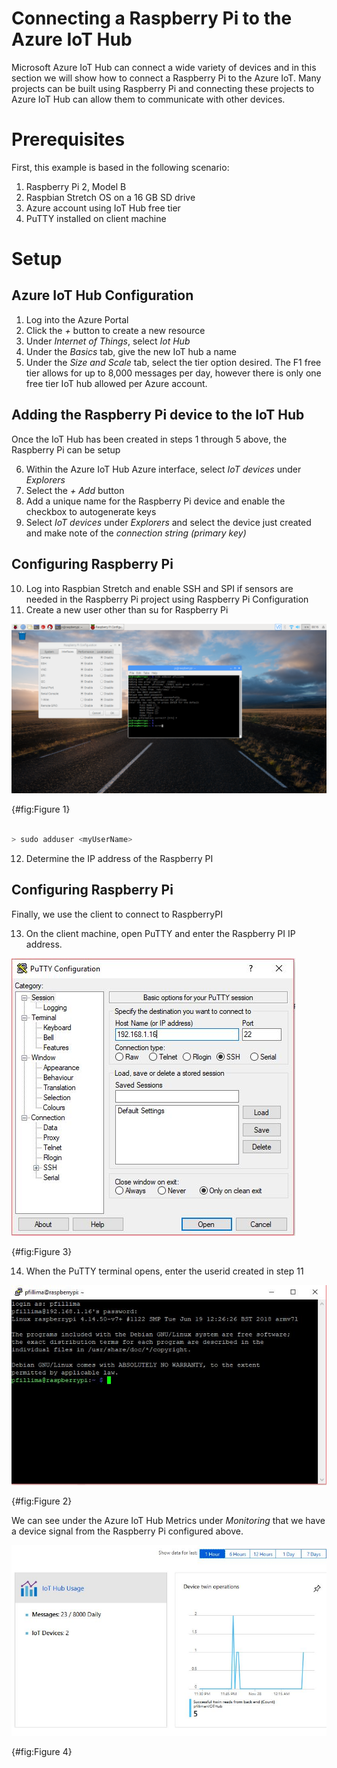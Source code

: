 # Connecting a Raspberry Pi to the Azure IoT Hub

Microsoft Azure IoT Hub can connect a wide variety of devices and in this section we will show how to connect a Raspberry Pi to the Azure IoT. Many projects can be built using Raspberry Pi and connecting these projects to Azure IoT Hub can allow them to communicate with other devices.

# Prerequisites

First, this example is based in the following scenario:
1. Raspberry Pi 2, Model B
2. Raspbian Stretch OS on a 16 GB SD drive
3. Azure account using IoT Hub free tier
4. PuTTY installed on client machine

# Setup

## Azure IoT Hub Configuration

1. Log into the Azure Portal
2. Click the *+* button to create a new resource
3. Under *Internet of Things*, select *Iot Hub*
4. Under the *Basics* tab, give the new IoT hub a name
5. Under the *Size and Scale* tab, select the tier option desired. The F1 free tier allows for up to 8,000 messages per day, however there is only one free tier IoT hub allowed per Azure account.

## Adding the Raspberry Pi device to the IoT Hub

Once the IoT Hub has been created in steps 1 through 5 above, the Raspberry Pi can be setup

6. Within the Azure IoT Hub Azure interface, select *IoT devices* under *Explorers*
7. Select the *+ Add* button
8. Add a unique name for the Raspberry Pi device and enable the checkbox to autogenerate keys
9. Select *IoT devices* under *Explorers* and select the device just created and make note of the *connection string (primary key)*

## Configuring Raspberry Pi

10. Log into Raspbian Stretch and enable SSH and SPI if sensors are needed in the Raspberry Pi project using Raspberry Pi Configuration
11. Create a new user other than su for Raspberry Pi


![RPIconfig](images/RPiconfig.png)

{#fig:Figure 1}



``` bash

> sudo adduser <myUserName>

```

12. Determine the IP address of the Raspberry PI


## Configuring Raspberry Pi

Finally, we use the client to connect to RaspberryPI

13. On the client machine, open PuTTY and enter the Raspberry PI IP address.


![RPIPutty](images/RPIPutty.JPG)

{#fig:Figure 3}



14. When the PuTTY terminal opens, enter the userid created in step 11


![RPIConnect](images/RPIConnect.JPG)

{#fig:Figure 2}



We can see under the Azure IoT Hub Metrics under *Monitoring* that we have a device signal from the Raspberry Pi configured above.


![AzureIoTHubActivity](images/RPIActivity.JPG)

{#fig:Figure 4}





